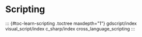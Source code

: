 Scripting
=========

::: {#toc-learn-scripting .toctree maxdepth="1"}
gdscript/index visual\_script/index c\_sharp/index
cross\_language\_scripting
:::
